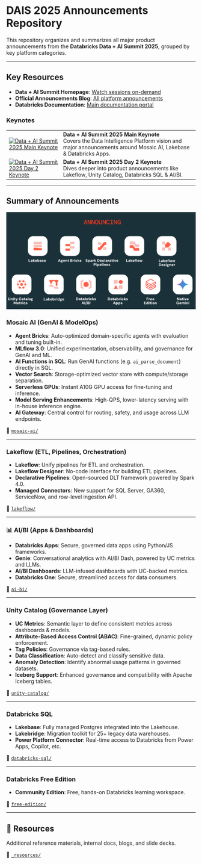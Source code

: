 # DAIS 2025 Announcements Repository

This repository organizes and summarizes all major product announcements from the **Databricks Data + AI Summit 2025**, grouped by key platform categories. 

---

## Key Resources
*   **Data + AI Summit Homepage**: [Watch sessions on-demand](https://www.databricks.com/dataaisummit/)
*   **Official Announcements Blog**: [All platform announcements](https://www.databricks.com/blog/category/platform/announcements?categories=announcements)
*   **Databricks Documentation**: [Main documentation portal](https://docs.databricks.com/aws/en/)

### Keynotes
| | |
| --- | --- |
| [![Data + AI Summit 2025 Main Keynote](https://img.youtube.com/vi/ul8cRLIP_Vk/0.jpg)](https://www.youtube.com/watch?v=UfbyzK488Hk) | **Data + AI Summit 2025 Main Keynote**<br/>Covers the Data Intelligence Platform vision and major announcements around Mosaic AI, Lakebase & Databricks Apps. |
| [![Data + AI Summit 2025 Day 2 Keynote](https://img.youtube.com/vi/0pys27kA67U/0.jpg)](https://www.youtube.com/watch?v=0pys27kA67U) | **Data + AI Summit 2025 Day 2 Keynote**<br/>Dives deeper into product announcements like Lakeflow, Unity Catalog, Databricks SQL & AI/BI. |

---

## Summary of Announcements
![Announcements](/_resources/images/announcements.png)
### Mosaic AI (GenAI & ModelOps)
- **Agent Bricks**: Auto-optimized domain-specific agents with evaluation and tuning built-in.
- **MLflow 3.0**: Unified experimentation, observability, and governance for GenAI and ML.
- **AI Functions in SQL**: Run GenAI functions (e.g. `ai_parse_document`) directly in SQL.
- **Vector Search**: Storage-optimized vector store with compute/storage separation.
- **Serverless GPUs**: Instant A10G GPU access for fine-tuning and inference.
- **Model Serving Enhancements**: High-QPS, lower-latency serving with in-house inference engine.
- **AI Gateway**: Central control for routing, safety, and usage across LLM endpoints.

📁 [`mosaic-ai/`](./mosaic-ai)

---

### Lakeflow (ETL, Pipelines, Orchestration)
- **Lakeflow**: Unify pipelines for ETL and orchestration.
- **Lakeflow Designer**: No-code interface for building ETL pipelines.
- **Declarative Pipelines**: Open-sourced DLT framework powered by Spark 4.0.
- **Managed Connectors**: New support for SQL Server, GA360, ServiceNow, and row-level ingestion API.

📁 [`lakeflow/`](./lakeflow)

---

### 📊 AI/BI (Apps & Dashboards)
- **Databricks Apps**: Secure, governed data apps using Python/JS frameworks.
- **Genie**: Conversational analytics with AI/BI Dash, powered by UC metrics and LLMs.
- **AI/BI Dashboards**: LLM-infused dashboards with UC-backed metrics.
- **Databricks One**: Secure, streamlined access for data consumers.

📁 [`ai-bi/`](./ai-bi)

---

### Unity Catalog (Governance Layer)
- **UC Metrics**: Semantic layer to define consistent metrics across dashboards & models.
- **Attribute-Based Access Control (ABAC)**: Fine-grained, dynamic policy enforcement.
- **Tag Policies**: Governance via tag-based rules.
- **Data Classification**: Auto-detect and classify sensitive data.
- **Anomaly Detection**: Identify abnormal usage patterns in governed datasets.
- **Iceberg Support**: Enhanced governance and compatibility with Apache Iceberg tables.

📁 [`unity-catalog/`](./unity-catalog)

---

### Databricks SQL
- **Lakebase**: Fully managed Postgres integrated into the Lakehouse.
- **Lakebridge**: Migration toolkit for 25+ legacy data warehouses.
- **Power Platform Connector**: Real-time access to Databricks from Power Apps, Copilot, etc.

📁 [`databricks-sql/`](./databricks-sql)

---

### Databricks Free Edition
- **Community Edition**: Free, hands-on Databricks learning workspace.

📁 [`free-edition/`](./free-edition)

---

## 📁 Resources
Additional reference materials, internal docs, blogs, and slide decks.

📁 [`_resources/`](./_resources)
